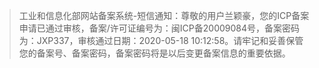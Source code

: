 > 工业和信息化部网站备案系统-短信通知：尊敬的用户兰颖豪，您的ICP备案申请已通过审核，备案/许可证编号为：闽ICP备20009084号，备案密码为：JXP337，审核通过日期：2020-05-18 10:12:58。请牢记和妥善保管您的备案号、备案密码，备案密码将是以后变更备案信息的重要依据。